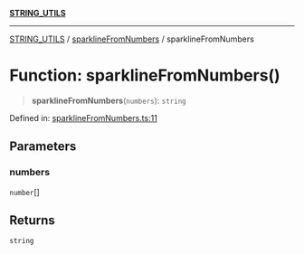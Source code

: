 [**STRING_UTILS**](../../README.md)

***

[STRING_UTILS](../../README.md) / [sparklineFromNumbers](../README.md) / sparklineFromNumbers

# Function: sparklineFromNumbers()

> **sparklineFromNumbers**(`numbers`): `string`

Defined in: [sparklineFromNumbers.ts:11](https://github.com/dailker/everyutil/blob/9ec04d41a381dab61073bf86e9abc70eaf55066d/src/string/sparklineFromNumbers.ts#L11)

## Parameters

### numbers

`number`[]

## Returns

`string`
